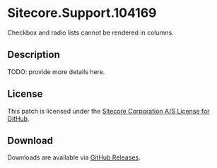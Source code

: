 # Sitecore.Support.104169
Checkbox and radio lists cannot be rendered in columns.

## Description
TODO: provide more details here.

## License  
This patch is licensed under the [Sitecore Corporation A/S License for GitHub](https://github.com/sitecoresupport/Sitecore.Support.104169/blob/master/LICENSE).  

## Download  
Downloads are available via [GitHub Releases](https://github.com/sitecoresupport/Sitecore.Support.104169/releases).  